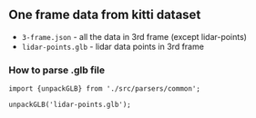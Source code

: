 ## One frame data from kitti dataset

  - `3-frame.json` - all the data in 3rd frame (except lidar-points)
  - `lidar-points.glb` - lidar data points in 3rd frame


### How to parse .glb file

```
import {unpackGLB} from './src/parsers/common';

unpackGLB('lidar-points.glb');
```
